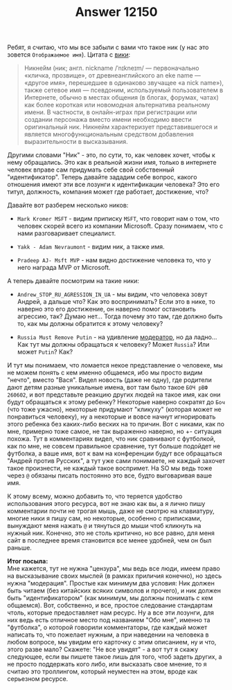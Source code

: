 ﻿---
title: "Answer 12150"
se.owner.user_id: 220553
se.owner.display_name: "EvgeniyZ"
se.owner.link: "https://ru.meta.stackoverflow.com/users/220553/evgeniyz"
se.answer_id: 12150
se.question_id: 12128
se.post_type: answer
se.is_accepted: False
---
<p>Ребят, я считаю, что мы все забыли с вами что такое ник (у нас это зовется <code>Отображаемое имя</code>). Цитата с <a href="https://ru.wikipedia.org/wiki/%D0%9D%D0%B8%D0%BA" rel="nofollow noreferrer">вики</a>:</p>
<blockquote>
<p>Никне́йм (ник; англ. nickname /ˈnɪkneɪm/ — первоначально «кличка, прозвище», от древнеанглийского an eke name — «другое имя», перешедшее в одинаково звучащее «a nick name»), также сетевое имя — псевдоним, используемый пользователем в Интернете, обычно в местах общения (в блогах, форумах, чатах) как более короткая или новомодная альтернатива реальному имени. В частности, в онлайн-играх при регистрации или создании персонажа вместо имени необходимо ввести оригинальный ник. Никнейм характеризует представившегося и является многофункциональным средством добавления выразительности в высказывания.</p>
</blockquote>
<p>Другими словами &quot;Ник&quot; - это, по сути, то, как человек хочет, чтобы к нему обращались. Это как в реальной жизни имя, только в интернете человек вправе сам придумать себе свой собственный &quot;идентификатор&quot;. Теперь давайте зададим себе вопрос, какого отношения имеют эти все лозунги к идентификации человека? Это его титул, должность, компания может где работает, достижение, что?</p>
<p>Давайте вот разберем несколько ников:</p>
<ul>
<li><p><code>Mark Kromer MSFT</code> - видим приписку <code>MSFT</code>, что говорит нам о том, что человек скорей всего из компании Microsoft. Сразу понимаем, что с нами разговаривает специалист.</p>
</li>
<li><p><code>Yakk - Adam Nevraumont</code> - видим ник, а также имя.</p>
</li>
<li><p><code>Pradeep AJ- Msft MVP</code> - нам видно достижение человека то, что у него награда MVP от Microsoft.</p>
</li>
</ul>
<p>А теперь давайте посмотрим на такие ники:</p>
<ul>
<li><p><code>Andrew_STOP_RU_AGRESSION_IN_UA</code> - мы видим, что человека зовут Андрей, а дальше что? Как это воспринимать? Если это в нике, то наверно это его достижение, он наверно помог остановить агрессию, так? Думаю нет... Тогда почему это там, где должно быть то, как мы должны обратится к этому человеку?</p>
</li>
<li><p><code>Russia Must Remove Putin</code> - на удивление <a href="https://stackoverflow.com/users/541136/russia-must-remove-putin">модератор</a>, но да ладно... Как тут мы должны обращаться к человеку? Может <code>Russia</code>? Или может <code>Putin</code>? Как?</p>
</li>
</ul>
<p>И тут мы понимаем, что ломается некое представление о человеке, мы не можем понять с кем именно общаемся, ибо мы просто видим &quot;нечто&quot;, вместо &quot;Вася&quot;. Видел новость (даже не одну), где родители дают детям разные уникальные имена, вот там было такое <code>БОЧ рВФ 260602</code>, и вот представьте реакцию других людей на такое имя, как они будут обращаться к этому ребенку? Некоторые наверно сократят до <code>Боч</code> (что тоже ужасно), некоторые придумают &quot;кликуху&quot; (которая может не понравиться человеку), ну а некоторые и вовсе начнут игнорировать этого ребенка без каких-либо веских на то причин. Вот с никами, как по мне, примерно тоже самое, не так выраженно наверно, но +- ситуация похожа. Тут в комментариях видел, что ник сравнивают с футболкой, как по мне, не совсем правильное сравнение, тут больше подойдет не футболка, а ваше имя, вот к вам на конференции будут все обращаться &quot;Андрей против Русских&quot;, а тут уже сами понимаете, не каждый захочет такое произнести, не каждый такое воспримет. На SO мы ведь тоже через <code>@</code> обязаны писать постоянно это все, будто выговаривая ваше имя.</p>
<p>К этому всему, можно добавить то, что теряется удобство использования этого ресурса, вот не знаю как вы, а я лично пишу комментарии почти не трогая мышь, даже не смотрю на клавиатуру, многие ники я пишу сам, но некоторые, особенно с приписками, вынуждают меня нажать <code>@</code> и тянуться до мыши чтоб кликнуть на нужный ник. Конечно, это не столь критично, но все равно, для меня сайт в последнее время становится все менее удобней, чем он был раньше.</p>
<p><strong>Итог посыла:</strong><br />
Мне кажется, тут не нужна &quot;цензура&quot;, мы ведь все люди, имеем право на высказывание своих мыслей (в рамках приличия конечно), но здесь нужна &quot;модерация&quot;. Простые как минимум два условия: Ник должен быть читаем (без китайских всяких символов и прочего), и ник должен быть &quot;идентификатором&quot; (как минимум, мы должны понимать с кем общаемся). Вот, собственно, и все, простое следование стандартам чтоль, которые предоставляет нам ресурс. Ну а все эти лозунги, для них ведь есть отличное место под названием &quot;Обо мне&quot;, именно та &quot;футболка&quot;, о которой говорили комментаторы, где каждый может написать то, что пожелает нужным, а при наведении на человека в любом вопросе, мы увидим его карточку с этим описанием, ну и что, этого разве мало? Скажете: &quot;Не все увидят&quot; - а вот тут я скажу следующее, если вы пишете такое лишь для того, чтоб задеть других, а не просто поддержать кого либо, или высказать свое мнение, то я считаю это троллингом, который неуместен на этом, вроде как серьезном ресурсе.</p>
